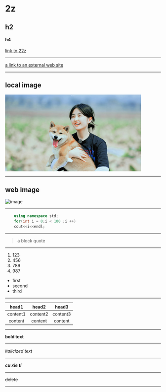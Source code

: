 # 2z
## h2
#### h4
[link to 22z](./22z.md)
****
[a link to an external web site](https://www.apple.com/)
****
## local image
![image](./2.jpg)
****
## web image 
![image](https://gss0.baidu.com/-vo3dSag_xI4khGko9WTAnF6hhy/zhidao/pic/item/63d0f703918fa0ec0d994ef72d9759ee3c6ddbe9.jpg)
****
```cpp
    using namespace std;
    for(int i = 0;i < 100 ;i ++)
    cout<<i<<endl;
```
****
> a block quote
****
1. 123
2. 456
3. 789
4. 987
- first
- second
- third
****
| head1 | head2 | head3
| :-----:|:-----:|:-----:|
| content1 | content2 | content3 |
| content | content | content |
****
**bold text**
****
*italicized text*
****
***cu xie ti***
****
~~delete~~
****

